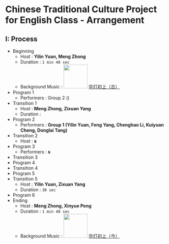 # Chinese Traditional Culture Project for English Class - Arrangement
## I: Process
+ Beginning
  + Host : **Yilin Yuan, Meng Zhong**
  + Duration : `1 min 40 sec` 
  + Background Music :  <img src="https://p1.music.126.net/YnTaml42xOvdfeyTM_-ygw==/109951164647422083.jpg?param=130y130" width="75px" height="75px"></img> [华灯初上（古）](https://music.163.com/#/song?id=1373734445)
+ Program 1
  + Performers : Group 2 ()
+ Transition 1
  + Host : **Meng Zhong, Zixuan Yang**
  + Duration :
+ Program 2
  + Performers : **Group 1 (Yilin Yuan, Feng Yang, Chenghao Li, Kuiyuan Cheng, Donglai Tang)**
+ Transition 2
  + Host : **s**
+ Program 3
  + Performers : **s**
+ Transition 3
+ Program 4
+ Transition 4
+ Program 5
+ Transition 5
  + Host : **Yilin Yuan, Zixuan Yang**
  + Duration : `30 sec`
+ Program 6
+ Ending
  + Host : **Meng Zhong, Xinyue Peng**
  + Duration : `1 min 40 sec`
  + Background Music :  <img src="https://p1.music.126.net/YnTaml42xOvdfeyTM_-ygw==/109951164647422083.jpg?param=130y130" width="75px" height="75px"></img> [华灯初上（今）](https://music.163.com/#/song?id=1373734448)
